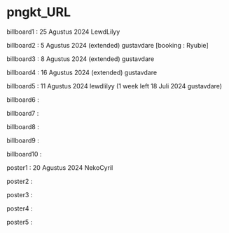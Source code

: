 # pngkt_URL

billboard1 : 25 Agustus 2024 LewdLilyy

billboard2 : 5 Agustus 2024 (extended) gustavdare [booking : Ryubie]

billboard3 : 8 Agustus 2024 (extended) gustavdare

billboard4 : 16 Agustus 2024 (extended) gustavdare

billboard5 : 11 Agustus 2024 lewdlilyy (1 week left 18 Juli 2024 gustavdare)

billboard6 :

billboard7 :

billboard8 :

billboard9 :

billboard10 :

poster1 : 20 Agustus 2024 NekoCyril

poster2 : 

poster3 : 

poster4 : 

poster5 :
